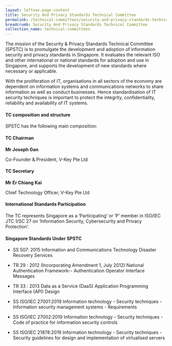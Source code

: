 ```yaml
---
layout: leftnav-page-content
title: Security And Privacy Standards Technical Committee
permalink: /technical-committees/security-and-privacy-standards-technical-committee/
breadcrumb: Security And Privacy Standards Technical Committee
collection_name: technical-committees
---
```

The mission of the Security & Privacy Standards Technical Committee (SPSTC) is to promulgate the development and adoption of information security and privacy standards in Singapore. It evaluates the relevant ISO and other international or national standards for adoption and use in Singapore, and supports the development of new standards where necessary or applicable.

With the proliferation of IT, organisations in all sectors of the economy are dependent on information systems and communications networks to share information as well as conduct businesses. Hence standardisation of IT security techniques is important to protect the integrity, confidentiality, reliability and availability of IT systems.

#### TC composition and structure ####
SPSTC has the following main composition:

#### TC Chairman ####

**Mr Joseph Gan**

Co-Founder & President, V-Key Pte Ltd

#### TC Secretary ####

**Mr Er Chiang Kai**

Chief Technology Officer, V-Key Pte Ltd

#### International Standards Participation ####

The TC represents Singapore as a ‘Participating’ or ‘P’ member in ISO/IEC JTC 1/SC 27 on ‘Information Security, Cybersecurity and Privacy Protection'.

#### Singapore Standards Under SPSTC ####

* SS 507: 2015 Information and Communications Technology Disaster Recovery Services

* TR 29 : 2012 (Incorporating Amendment 1, July 2012) National Authentication Framework-- Authentication Operator Interface Messages

* TR 33 : 2013	Data as a Service (DaaS) Application Programming Interface (API) Design

* SS ISO/IEC 27001:2019	Information technology - Security techniques - Information security management systems - Requirements

* SS ISO/IEC 27002:2019	Information technology - Security techniques - Code of practice for information security controls

* SS ISO/IEC 21878:2019	Information technology - Security techniques - Security guidelines for design and implementation of virtualised servers
